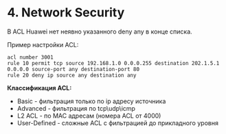 # 4. Network Security 

В ACL Huawei нет неявно указанного deny any в конце списка.

Пример настройки ACL:
```
acl number 3001
rule 10 permit tcp source 192.168.1.0 0.0.0.255 destination 202.1.5.1 0.0.0.0 source-port any destination-port 80
rule 20 deny ip source any destination any
```

**Классификация ACL:**
- Basic - фильтрация только по ip адресу источника
- Advanced - фильтрация по tcp\udp\icmp
- L2 ACL - по MAC адресам (номера ACL от 4000)
- User-Defined - сложные ACL с фильтрацией до прикладного уровня

